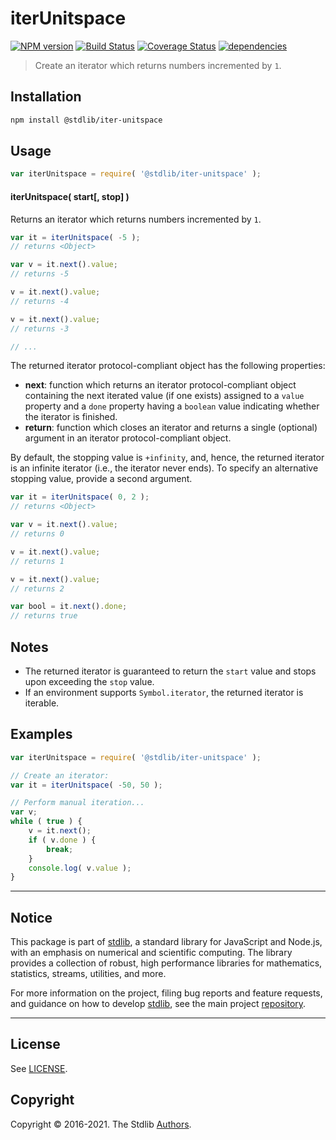 <!--

@license Apache-2.0

Copyright (c) 2019 The Stdlib Authors.

Licensed under the Apache License, Version 2.0 (the "License");
you may not use this file except in compliance with the License.
You may obtain a copy of the License at

   http://www.apache.org/licenses/LICENSE-2.0

Unless required by applicable law or agreed to in writing, software
distributed under the License is distributed on an "AS IS" BASIS,
WITHOUT WARRANTIES OR CONDITIONS OF ANY KIND, either express or implied.
See the License for the specific language governing permissions and
limitations under the License.

-->

# iterUnitspace

[![NPM version][npm-image]][npm-url] [![Build Status][test-image]][test-url] [![Coverage Status][coverage-image]][coverage-url] [![dependencies][dependencies-image]][dependencies-url]

> Create an iterator which returns numbers incremented by `1`.

<!-- Section to include introductory text. Make sure to keep an empty line after the intro `section` element and another before the `/section` close. -->

<section class="intro">

</section>

<!-- /.intro -->

<!-- Package usage documentation. -->

<section class="installation">

## Installation

```bash
npm install @stdlib/iter-unitspace
```

</section>

<section class="usage">

## Usage

```javascript
var iterUnitspace = require( '@stdlib/iter-unitspace' );
```

#### iterUnitspace( start\[, stop] )

Returns an iterator which returns numbers incremented by `1`.

```javascript
var it = iterUnitspace( -5 );
// returns <Object>

var v = it.next().value;
// returns -5

v = it.next().value;
// returns -4

v = it.next().value;
// returns -3

// ...
```

The returned iterator protocol-compliant object has the following properties:

-   **next**: function which returns an iterator protocol-compliant object containing the next iterated value (if one exists) assigned to a `value` property and a `done` property having a `boolean` value indicating whether the iterator is finished.
-   **return**: function which closes an iterator and returns a single (optional) argument in an iterator protocol-compliant object.

By default, the stopping value is `+infinity`, and, hence, the returned iterator is an infinite iterator (i.e., the iterator never ends). To specify an alternative stopping value, provide a second argument.

```javascript
var it = iterUnitspace( 0, 2 );
// returns <Object>

var v = it.next().value;
// returns 0

v = it.next().value;
// returns 1

v = it.next().value;
// returns 2

var bool = it.next().done;
// returns true
```

</section>

<!-- /.usage -->

<!-- Package usage notes. Make sure to keep an empty line after the `section` element and another before the `/section` close. -->

<section class="notes">

## Notes

-   The returned iterator is guaranteed to return the `start` value and stops upon exceeding the `stop` value.
-   If an environment supports `Symbol.iterator`, the returned iterator is iterable.

</section>

<!-- /.notes -->

<!-- Package usage examples. -->

<section class="examples">

## Examples

<!-- eslint no-undef: "error" -->

```javascript
var iterUnitspace = require( '@stdlib/iter-unitspace' );

// Create an iterator:
var it = iterUnitspace( -50, 50 );

// Perform manual iteration...
var v;
while ( true ) {
    v = it.next();
    if ( v.done ) {
        break;
    }
    console.log( v.value );
}
```

</section>

<!-- /.examples -->

<!-- Section to include cited references. If references are included, add a horizontal rule *before* the section. Make sure to keep an empty line after the `section` element and another before the `/section` close. -->

<section class="references">

</section>

<!-- /.references -->

<!-- Section for all links. Make sure to keep an empty line after the `section` element and another before the `/section` close. -->


<section class="main-repo" >

* * *

## Notice

This package is part of [stdlib][stdlib], a standard library for JavaScript and Node.js, with an emphasis on numerical and scientific computing. The library provides a collection of robust, high performance libraries for mathematics, statistics, streams, utilities, and more.

For more information on the project, filing bug reports and feature requests, and guidance on how to develop [stdlib][stdlib], see the main project [repository][stdlib].

---

## License

See [LICENSE][stdlib-license].


## Copyright

Copyright &copy; 2016-2021. The Stdlib [Authors][stdlib-authors].

</section>

<!-- /.stdlib -->

<!-- Section for all links. Make sure to keep an empty line after the `section` element and another before the `/section` close. -->

<section class="links">

[npm-image]: http://img.shields.io/npm/v/@stdlib/iter-unitspace.svg
[npm-url]: https://npmjs.org/package/@stdlib/iter-unitspace

[test-image]: https://github.com/stdlib-js/iter-unitspace/actions/workflows/test.yml/badge.svg
[test-url]: https://github.com/stdlib-js/iter-unitspace/actions/workflows/test.yml

[coverage-image]: https://img.shields.io/codecov/c/github/stdlib-js/iter-unitspace/main.svg
[coverage-url]: https://codecov.io/github/stdlib-js/iter-unitspace?branch=main

[dependencies-image]: https://img.shields.io/david/stdlib-js/iter-unitspace
[dependencies-url]: https://david-dm.org/stdlib-js/iter-unitspace/main

[stdlib]: https://github.com/stdlib-js/stdlib

[stdlib-authors]: https://github.com/stdlib-js/stdlib/graphs/contributors

[stdlib-license]: https://raw.githubusercontent.com/stdlib-js/iter-unitspace/main/LICENSE

</section>

<!-- /.links -->
